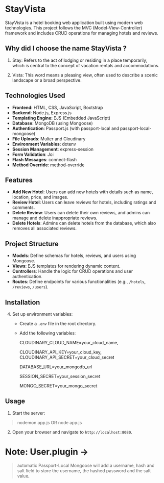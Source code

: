 # StayVista

StayVista is a hotel booking web application built using modern web technologies. This project follows the MVC (Model-View-Controller) framework and includes CRUD operations for managing hotels and reviews.

## Why did I choose the name StayVista ?

1. Stay: Refers to the act of lodging or residing in a place temporarily, which is central to the concept of vacation rentals and accommodations.

2. Vista: This word means a pleasing view, often used to describe a scenic landscape or a broad perspective.

## Technologies Used

- **Frontend**: HTML, CSS, JavaScript, Bootstrap
- **Backend**: Node.js, Express.js
- **Templating Engine**: EJS (Embedded JavaScript)
- **Database**: MongoDB (using Mongoose)
- **Authentication**: Passport.js (with passport-local and passport-local-mongoose)
- **File Uploads**: Multer and Cloudinary
- **Environment Variables**: dotenv
- **Session Management**: express-session
- **Form Validation**: Joi
- **Flash Messages**: connect-flash
- **Method Override**: method-override

## Features

- **Add New Hotel**: Users can add new hotels with details such as name, location, price, and images.
- **Review Hotel**: Users can leave reviews for hotels, including ratings and comments.
- **Delete Review**: Users can delete their own reviews, and admins can manage and delete inappropriate reviews.
- **Delete Hotels**: Admins can delete hotels from the database, which also removes all associated reviews.

## Project Structure

- **Models**: Define schemas for hotels, reviews, and users using Mongoose.
- **Views**: EJS templates for rendering dynamic content.
- **Controllers**: Handle the logic for CRUD operations and user authentication.
- **Routes**: Define endpoints for various functionalities (e.g., `/hotels`, `/reviews`, `/users`).

## Installation

4. Set up environment variables:
   - Create a `.env` file in the root directory.

   - Add the following variables:
     
     <!-- for images -->
     CLOUDINARY_CLOUD_NAME=your_cloud_name,
     
     CLOUDINARY_API_KEY=your_cloud_key,
     CLOUDINARY_API_SECRET=your_cloud_secret
     
     <!-- for database -->
     DATABASE_URL=your_mongodb_url

     <!-- session secrect -->
     SESSION_SECRET=your_session_secret
     
     <!-- mongo session store -->
     MONGO_SECRET=your_mongo_secret
     

## Usage

1. Start the server:

>   nodemon app.js OR node app.js
   
2. Open your browser and navigate to `http://localhost:8080`.


# Note: User.plugin ->

> automatic Passport-Local Mongoose will add a username, hash and salt field to store the username, the hashed password and the salt value.
